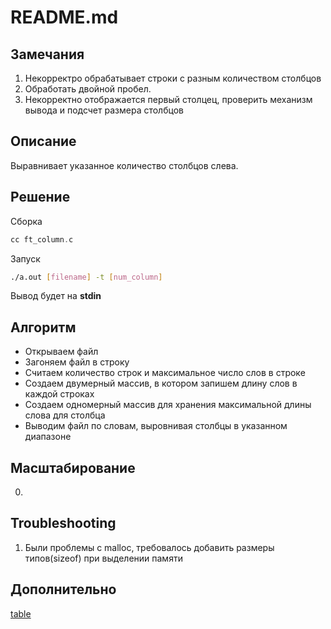# README.md

## Замечания 

1. Некорректро обрабатывает строки c разным количеством столбцов
2. Обработать двойной пробел.
3. Некорректно отображается первый столцец, проверить механизм вывода и подсчет размера столбцов

## Описание

Выравнивает указанное количество столбцов слева.

## Решение
Сборка 

```c
cc ft_column.c
```

Запуск
```bash
./a.out [filename] -t [num_column]
```

Вывод будет на **stdin**

## Алгоритм

- Открываем файл
- Загоняем файл в строку
- Считаем количество строк и максимальное число слов в строке
- Создаем двумерный массив, в котором запишем длину слов в каждой строках
- Создаем одномерный массив для хранения максимальной длины слова для столбца
- Выводим файл по словам, выровнивая столбцы в указанном диапазоне

## Масштабирование

0.

## Troubleshooting

1. Были проблемы с malloc, требовалось добавить размеры типов(sizeof) при выделении памяти

## Дополнительно

[table](https://unix.stackexchange.com/questions/256739/how-do-i-properly-align-multi-column-text-file)
